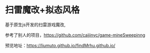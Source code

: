 # 扫雷魔改+拟态风格

基于原生js开发的扫雷游戏魔改,

参考了别人的项目，https://github.com/caijinyc/game-mineSweepinng

预览地址：https://liumuto.github.io/findMrhu.github.io/
